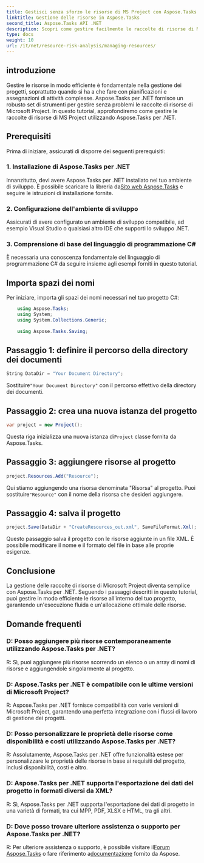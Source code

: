 ```yaml
---
title: Gestisci senza sforzo le risorse di MS Project con Aspose.Tasks
linktitle: Gestione delle risorse in Aspose.Tasks
second_title: Aspose.Tasks API .NET
description: Scopri come gestire facilmente le raccolte di risorse di Microsoft Project utilizzando Aspose.Tasks per .NET. Aumenta la produttività e semplifica i flussi di lavoro dei progetti.
type: docs
weight: 10
url: /it/net/resource-risk-analysis/managing-resources/
---
```

## introduzione
Gestire le risorse in modo efficiente è fondamentale nella gestione dei progetti, soprattutto quando si ha a che fare con pianificazioni e assegnazioni di attività complesse. Aspose.Tasks per .NET fornisce un robusto set di strumenti per gestire senza problemi le raccolte di risorse di Microsoft Project. In questo tutorial, approfondiremo come gestire le raccolte di risorse di MS Project utilizzando Aspose.Tasks per .NET.
## Prerequisiti
Prima di iniziare, assicurati di disporre dei seguenti prerequisiti:
### 1. Installazione di Aspose.Tasks per .NET
 Innanzitutto, devi avere Aspose.Tasks per .NET installato nel tuo ambiente di sviluppo. È possibile scaricare la libreria da[Sito web Aspose.Tasks](https://releases.aspose.com/tasks/net/) e seguire le istruzioni di installazione fornite.
### 2. Configurazione dell'ambiente di sviluppo
Assicurati di avere configurato un ambiente di sviluppo compatibile, ad esempio Visual Studio o qualsiasi altro IDE che supporti lo sviluppo .NET.
### 3. Comprensione di base del linguaggio di programmazione C#
È necessaria una conoscenza fondamentale del linguaggio di programmazione C# da seguire insieme agli esempi forniti in questo tutorial.

## Importa spazi dei nomi
Per iniziare, importa gli spazi dei nomi necessari nel tuo progetto C#:
```csharp
    using Aspose.Tasks;
    using System;
    using System.Collections.Generic;
    
    using Aspose.Tasks.Saving;
```

## Passaggio 1: definire il percorso della directory dei documenti
```csharp
String DataDir = "Your Document Directory";
```
 Sostituire`"Your Document Directory"` con il percorso effettivo della directory dei documenti.
## Passaggio 2: crea una nuova istanza del progetto
```csharp
var project = new Project();
```
 Questa riga inizializza una nuova istanza di`Project` classe fornita da Aspose.Tasks.
## Passaggio 3: aggiungere risorse al progetto
```csharp
project.Resources.Add("Resource");
```
 Qui stiamo aggiungendo una risorsa denominata "Risorsa" al progetto. Puoi sostituire`"Resource"` con il nome della risorsa che desideri aggiungere.
## Passaggio 4: salva il progetto
```csharp
project.Save(DataDir + "CreateResources_out.xml", SaveFileFormat.Xml);
```
Questo passaggio salva il progetto con le risorse aggiunte in un file XML. È possibile modificare il nome e il formato del file in base alle proprie esigenze.

## Conclusione
La gestione delle raccolte di risorse di Microsoft Project diventa semplice con Aspose.Tasks per .NET. Seguendo i passaggi descritti in questo tutorial, puoi gestire in modo efficiente le risorse all'interno del tuo progetto, garantendo un'esecuzione fluida e un'allocazione ottimale delle risorse.
## Domande frequenti
### D: Posso aggiungere più risorse contemporaneamente utilizzando Aspose.Tasks per .NET?
R: Sì, puoi aggiungere più risorse scorrendo un elenco o un array di nomi di risorse e aggiungendole singolarmente al progetto.
### D: Aspose.Tasks per .NET è compatibile con le ultime versioni di Microsoft Project?
R: Aspose.Tasks per .NET fornisce compatibilità con varie versioni di Microsoft Project, garantendo una perfetta integrazione con i flussi di lavoro di gestione dei progetti.
### D: Posso personalizzare le proprietà delle risorse come disponibilità e costi utilizzando Aspose.Tasks per .NET?
R: Assolutamente, Aspose.Tasks per .NET offre funzionalità estese per personalizzare le proprietà delle risorse in base ai requisiti del progetto, inclusi disponibilità, costi e altro.
### D: Aspose.Tasks per .NET supporta l'esportazione dei dati del progetto in formati diversi da XML?
R: Sì, Aspose.Tasks per .NET supporta l'esportazione dei dati di progetto in una varietà di formati, tra cui MPP, PDF, XLSX e HTML, tra gli altri.
### D: Dove posso trovare ulteriore assistenza o supporto per Aspose.Tasks per .NET?
 R: Per ulteriore assistenza o supporto, è possibile visitare il[Forum Aspose.Tasks](https://forum.aspose.com/c/tasks/15) o fare riferimento a[documentazione](https://reference.aspose.com/tasks/net/) fornito da Aspose.